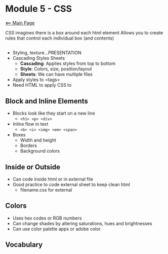 # Module 5 - CSS
[<== Main Page](../README.md)

*CSS* imagines there is a box around each html element
Allows you to create rules that control each individual box (and contents)

## 
- Styling, texture...PRESENTATION
- Cascading Styles Sheets
  - **Cascading**: Applies styles from top to bottom
  - **Style**: Colors, size, position/layout
  - **Sheets**: We can have multiple files
- Apply styles to \<tags\>
- Need HTML to apply CSS to

## Block and Inline Elements
- Blocks look like they start on a new line
  - ```<h1> <p> <div>```
- Inline flow in text
  - ```<b> <i> <img> <em> <span>```
- Boxes
  - Width and height
  - Borders
  - Background colors

## Inside or Outside
- Can code inside html or in external file
- Good practice to code external sheet to keep clean html
  - filename.css for external

## Colors
- Uses hex codes or RGB numbers
- Can change shades by altering saturations, hues and brightnesses
- Can use color palette apps or adobe color

## Vocabulary

